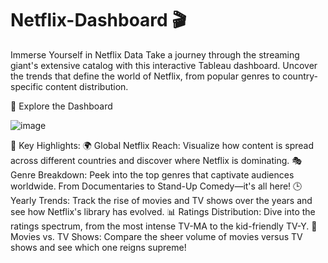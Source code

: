 # Netflix-Dashboard 🎬
Immerse Yourself in Netflix Data
Take a journey through the streaming giant's extensive catalog with this interactive Tableau dashboard. Uncover the trends that define the world of Netflix, from popular genres to country-specific content distribution.

🔗 Explore the Dashboard

![image](https://github.com/user-attachments/assets/a3ba0994-0bf1-4169-8c20-029c3a33ca4a)

🎉 Key Highlights:
🌍 Global Netflix Reach: Visualize how content is spread across different countries and discover where Netflix is dominating.
🎭 Genre Breakdown: Peek into the top genres that captivate audiences worldwide. From Documentaries to Stand-Up Comedy—it's all here!
🕒 Yearly Trends: Track the rise of movies and TV shows over the years and see how Netflix's library has evolved.
📊 Ratings Distribution: Dive into the ratings spectrum, from the most intense TV-MA to the kid-friendly TV-Y.
🍿 Movies vs. TV Shows: Compare the sheer volume of movies versus TV shows and see which one reigns supreme!

